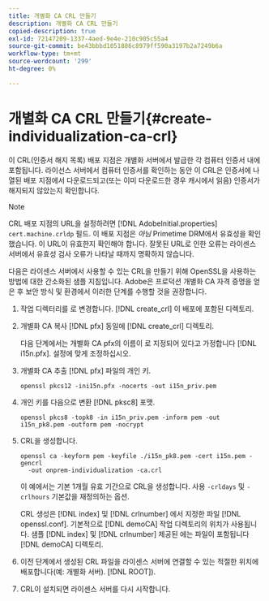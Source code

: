 ```yaml
---
title: 개별화 CA CRL 만들기
description: 개별화 CA CRL 만들기
copied-description: true
exl-id: 72147209-1337-4aed-9e4e-210c905c55a4
source-git-commit: be43bbbd1051886c8979ff590a3197b2a7249b6a
workflow-type: tm+mt
source-wordcount: '299'
ht-degree: 0%

---
```


# 개별화 CA CRL 만들기{#create-individualization-ca-crl}

이 CRL(인증서 해지 목록) 배포 지점은 개별화 서버에서 발급한 각 컴퓨터 인증서 내에 포함됩니다. 라이선스 서버에서 컴퓨터 인증서를 확인하는 동안 이 CRL은 인증서에 나열된 배포 지점에서 다운로드되고(또는 이미 다운로드한 경우 캐시에서 읽음) 인증서가 해지되지 않았는지 확인합니다.

>[!NOTE]
>
>CRL 배포 지점의 URL을 설정하려면 [!DNL AdobeInitial.properties] `cert.machine.crldp` 필드. 이 배포 지점은 *아님* Primetime DRM에서 유효성을 확인했습니다. 이 URL이 유효한지 확인해야 합니다. 잘못된 URL로 인한 오류는 라이센스 서버에서 유효성 검사 오류가 나타날 때까지 명확하지 않습니다.

다음은 라이센스 서버에서 사용할 수 있는 CRL을 만들기 위해 OpenSSL을 사용하는 방법에 대한 간소화된 샘플 지침입니다. Adobe은 프로덕션 개별화 CA 자격 증명을 얻은 후 보안 방식 및 환경에서 이러한 단계를 수행할 것을 권장합니다.

1. 작업 디렉터리를 로 변경합니다. [!DNL create_crl] 이 배포에 포함된 디렉토리.
1. 개별화 CA 복사 [!DNL pfx] 동일에 [!DNL create_crl] 디렉토리.

   다음 단계에서는 개별화 CA pfx의 이름이 로 지정되어 있다고 가정합니다 [!DNL i15n.pfx]. 설정에 맞게 조정하십시오.
1. 개별화 CA 추출 [!DNL pfx] 파일의 개인 키.

   ```
   openssl pkcs12 -ini15n.pfx -nocerts -out i15n_priv.pem
   ```

1. 개인 키를 다음으로 변환 [!DNL pksc8] 포맷.

   ```
   openssl pkcs8 -topk8 -in i15n_priv.pem -inform pem -out i15n_pk8.pem -outform pem -nocrypt
   ```

1. CRL을 생성합니다.

   ```
   openssl ca -keyform pem -keyfile ./i15n_pk8.pem -cert i15n.pem -gencrl  
     -out onprem-individualization -ca.crl
   ```

   이 예에서는 기본 1개월 유효 기간으로 CRL을 생성합니다. 사용 `-crldays` 및 `-crlhours` 기본값을 재정의하는 옵션.

   CRL 생성은 [!DNL index] 및 [!DNL crlnumber] 에서 지정한 파일 [!DNL openssl.conf]. 기본적으로 [!DNL demoCA] 작업 디렉토리의 위치가 사용됩니다. 샘플 [!DNL index] 및 [!DNL crlnumber] 제공된 에는 파일이 포함됩니다 [!DNL demoCA] 디렉토리.

1. 이전 단계에서 생성된 CRL 파일을 라이센스 서버에 연결할 수 있는 적절한 위치에 배포합니다(예: 개별화 서버). [!DNL ROOT]).
1. CRL이 설치되면 라이센스 서버를 다시 시작합니다.
